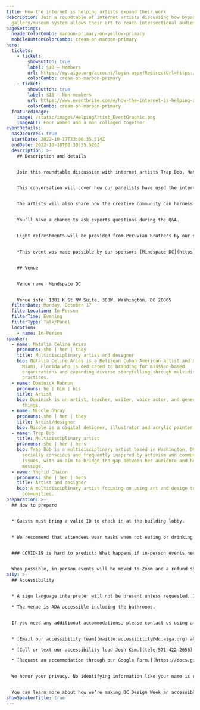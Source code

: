 ```yaml
---
title: How the internet is helping artists expand their work
description: Join a roundtable of internet artists discussing how bypassing the
  gallery/museum system allows their art to reach intersectional audiences.
pageSettings:
  headerColorCombo: maroon-primary-on-yellow-primary
  mobileButtonColorCombo: cream-on-maroon-primary
hero:
  tickets:
    - ticket:
        showButton: true
        label: $10 — Members
        url: https://my.aiga.org/account/login.aspx?RedirectUrl=https://ikit.aiga.org/ikit_national_util/ikit-national-util-sso-redirect/?state=https%3A%2F%2Fdc.aiga.org%2Fevent%2Fhow-the-internet-is-helping-artists-expand-their-work%2F%3Fredirect_source%3Deventbrite_register
        colorCombo: cream-on-maroon-primary
    - ticket:
        showButton: true
        label: $15 — Non-members
        url: https://www.eventbrite.com/e/how-the-internet-is-helping-artists-expand-their-work-tickets-425464053437
        colorCombo: cream-on-maroon-primary
  featuredImage:
    image: /static/images/HelpingArtist_EventGraphic.png
    imageALT: Four women and a man collaged together
eventDetails:
  hasOccurred: true
  startDate: 2022-10-17T23:00:35.514Z
  endDate: 2022-10-18T00:30:35.526Z
  description: >-
    ## Description and details


    Join this roundtable discussion with internet artists Trap Bob, Natalia Celine Arias, Dominick Rabrun, and Nicole Ghray and moderated by Yngrid Chacon, as they discuss how the internet allows their art to reach and connect intersectional audiences.


    This conversation will cover how our panelists have used the internet to circumvent previously restrictive models that favor the privileged. The art they’ve created via the internet has provided opportunities for the connection and exposure of intersectional communities. 


    The artists will also share how the creative community can harness these new models to create a system that no longer limits intersectional communities, but encourages them instead.


    You’ll have a chance to ask experts questions during the Q&A. 


    Light refreshments will be provided from Peruvian Brothers by our sponsor [HAWJ Studio](http://www.phimher.com/).


    *This event was made possible by our sponsors [Mindspace DC](https://hs.mindspace.me/bat-dc?utm_network=g&utm_device=c&utm_position=&campaignid=70124000000auHb&utm_source=Google&utm_medium=cpc&utm_campaign=MS-Search-Brand-DC&utm_term=mindspace%20dc&utm_content=345534052544&hsa_mt=e&hsa_cam=1083739676&hsa_grp=53052966215&hsa_acc=3379467025&hsa_net=adwords&hsa_ver=3&hsa_ad=345534052544&hsa_tgt=kwd-424353437213&hsa_kw=mindspace%20dc&hsa_src=g&gclid=Cj0KCQjw1bqZBhDXARIsANTjCPILL_hiYsCx6ZRGNE0uc__tQHvPu9WJo0XCEwATdPy2ELOoMovjubAaArBxEALw_wcB) and [HAWJ Studio](https://www.phimher.com/).*


    ## Venue


    Venue name: Mindspace DC 


    Venue info: 1301 K St NW Suite, 300W, Washington, DC 20005
  filterDate: Monday, October 17
  filterLocation: In-Person
  filterTime: Evening
  filterType: Talk/Panel
  location:
    - name: In-Person
speaker:
  - name: Natalia Celine Arias
    pronouns: she | her | they
    title: Multidisciplinary artist and designer
    bio: Natalia Celine Arias is a Belizean Cuban American artist and designer from
      Miami, Florida who is dedicated to branding for mission-based
      organizations and expanding diverse storytelling through multidisciplinary
      practices.
  - name: Dominick Rabrun
    pronouns: he | him | his
    title: Artist
    bio: Dominick is an artist, teacher, writer, voice actor, and general maker of
      things.
  - name: Nicole Ghray
    pronouns: she | her | they
    title: Artist/designer
    bio: Nicole is a digital designer, illustrator and acrylic painter living, loving, and working in DC.
  - name: Trap Bob
    title: Multidisciplinary artist
    pronouns: she | her | hers
    bio: Trap Bob is a multidisciplinary artist based in Washington, DC. Her work is
      socially conscious and frequently inspired by activism and community
      issues, with an aim to bridge the gap between her audience and her
      message.
  - name: Yngrid Chacon
    pronouns: she | her | hers
    title: Artist and designer
    bio: A multidisciplinary artist focusing on using art and design to connect
      communities.
preparation: >-
  ## How to prepare


  * Guests must bring a valid ID to check in at the building lobby.


  * We recommend that attendees wear masks when not eating or drinking.


  ### COVID-19 is hard to predict: What happens if in-person events need to be canceled?


  When possible, in-person events will be moved to Zoom and a refund should not be expected. If an event is canceled in its entirety, a refund will be issued. In either scenario you will be notified immediately.
a11y: >-
  ## Accessibility


  * A sign language interpreter will not be present unless requested. If requested, we will do our best to employ a sign language interpreter for the event.

  * The venue is ADA accessible including the bathrooms.


  If you need any additional accommodations, please contact us using a method that works best for you:


  * [Email our accessibility team](mailto:accessibility@dc.aiga.org) at accessibility@dc.aiga.org.

  * [Call or text our accessibility lead Josh Kim.](tele:571-422-2656)

  * [Request an accommodation through our Google Form.](https://docs.google.com/forms/d/e/1FAIpQLSe2l-FrPiSaZxPjIAOUadYn3axaz6SyloV42CWg-HF65TTy1w/viewform)


  We honor your privacy. No identifying information like your name is required to request an accommodation, and all details will be deleted once completed.


  You can learn more about how we’re making DC Design Week an accessible experience by visiting our [accessibility statement](/accessibility/).
showSpeakerTitle: true
---
```

